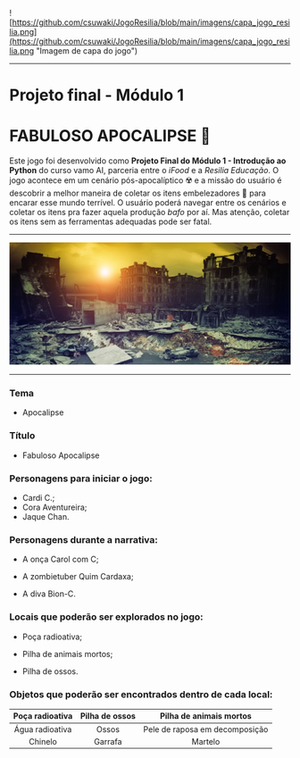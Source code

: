 
![https://github.com/csuwaki/JogoResilia/blob/main/imagens/capa_jogo_resilia.png](https://github.com/csuwaki/JogoResilia/blob/main/imagens/capa_jogo_resilia.png "Imagem de capa do jogo")

---

# Projeto final - Módulo 1
# FABULOSO APOCALIPSE :lipstick:

Este jogo foi desenvolvido como **Projeto Final do Módulo 1 - Introdução ao Python** do curso vamo AI, parceria entre o _iFood_ e a _Resilia Educação_. O jogo acontece em um cenário pós-apocalíptico :radioactive: e a missão do usuário é descobrir a melhor maneira de coletar os itens embelezadores :lipstick: para encarar esse mundo terrível. O usuário poderá navegar entre os cenários e coletar os itens pra fazer aquela produção _bafo_ por aí. Mas atenção, coletar os itens sem as ferramentas adequadas pode ser fatal. 

---

[![Apocalipse](https://github.com/csuwaki/JogoResilia/blob/main/imagens/apocalipse.png)](https://github.com/csuwaki/JogoResilia/blob/main/imagens/apocalipse.png)


--- 
### Tema
- Apocalipse

### Título
* Fabuloso Apocalipse

### Personagens para iniciar o jogo:
* Cardi C.;
* Cora Aventureira;
* Jaque Chan.

### Personagens durante a narrativa:
- A onça Carol com C;
+ A zombietuber Quim Cardaxa;
* A diva Bion-C.

### Locais que poderão ser explorados no jogo:

* Poça radioativa;
- Pilha de animais mortos;
+ Pilha de ossos.

### Objetos que poderão ser encontrados dentro de cada local:

| **Poça radioativa** | **Pilha de ossos** | **Pilha de animais mortos** |
| :---------------: | :----------------: | :-----------------------: |
| Água radioativa | Ossos | Pele de raposa em decomposição |
| Chinelo | Garrafa | Martelo |  

